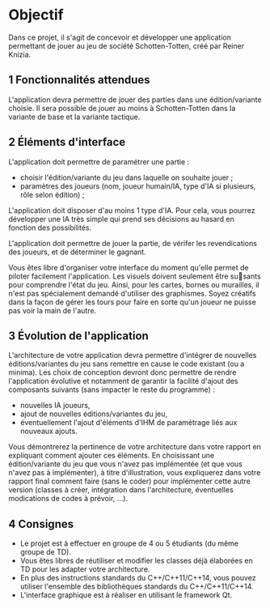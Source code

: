 # Objectif

Dans ce projet, il s'agit de concevoir et développer une application permettant de jouer au jeu de société
Schotten-Totten, créé par Reiner Knizia.

## 1 Fonctionnalités attendues

L'application devra permettre de jouer des parties dans une édition/variante choisie. Il sera possible de
jouer au moins à Schotten-Totten dans la variante de base et la variante tactique.



## 2 Éléments d'interface

L'application doit permettre de paramétrer une partie :

- choisir l'édition/variante du jeu dans laquelle on souhaite jouer ;
- paramètres des joueurs (nom, joueur humain/IA, type d'IA si plusieurs, rôle selon édition) ;

L'application doit disposer d'au moins 1 type d'IA. Pour cela, vous pourrez développer une IA très
simple qui prend ses décisions au hasard en fonction des possibilités.

L'application doit permettre de jouer la partie, de vérifer les revendications des joueurs, et de déterminer
le gagnant.

Vous êtes libre d'organiser votre interface du moment qu'elle permet de piloter facilement l'application.
Les visuels doivent seulement être susants pour comprendre l'état du jeu. Ainsi, pour les cartes, bornes
ou murailles, il n'est pas spécialement demandé d'utiliser des graphismes. Soyez créatifs dans la façon
de gérer les tours pour faire en sorte qu'un joueur ne puisse pas voir la main de l'autre.



## 3 Évolution de l'application

L'architecture de votre application devra permettre d'intégrer de nouvelles éditions/variantes du jeu
sans remettre en cause le code existant (ou a minima). Les choix de conception devront donc permettre
de rendre l'application évolutive et notamment de garantir la facilité d'ajout des composants suivants
(sans impacter le reste du programme) :
- nouvelles IA joueurs,
- ajout de nouvelles éditions/variantes du jeu,
- éventuellement l'ajout d'éléments d'IHM de paramétrage liés aux nouveaux ajouts.

Vous démontrerez la pertinence de votre architecture dans votre rapport en expliquant comment ajouter
ces éléments.
En choisissant une édition/variante du jeu que vous n'avez pas implémentée (et que vous n'avez pas
à implémenter), à titre d'illustration, vous expliquerez dans votre rapport final comment faire (sans le
coder) pour implémenter cette autre version (classes à créer, intégration dans l'architecture, éventuelles
modications de codes à prévoir, ...).


## 4 Consignes

- Le projet est à effectuer en groupe de 4 ou 5 étudiants (du même groupe de TD).
- Vous êtes libres de réutiliser et modifier les classes déjà élaborées en TD pour les adapter votre
architecture.
- En plus des instructions standards du C++/C++11/C++14, vous pouvez utiliser l'ensemble des
bibliothèques standards du C++/C++11/C++14.
- L'interface graphique est à réaliser en utilisant le framework Qt.
